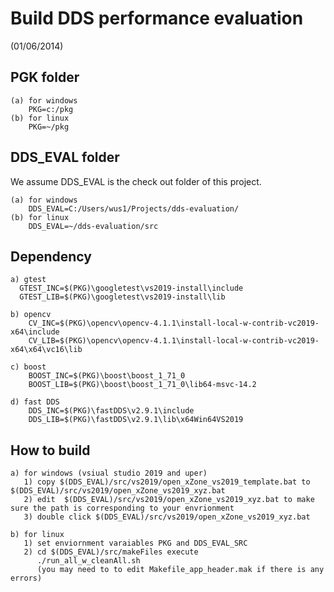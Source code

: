 # Build DDS performance evaluation 
(01/06/2014)

## PGK folder
	(a) for windows
		PKG=c:/pkg
	(b) for linux
		PKG=~/pkg
		
## DDS_EVAL folder
We assume DDS_EVAL is the check out folder of this project.

	(a) for windows
		DDS_EVAL=C:/Users/wus1/Projects/dds-evaluation/
	(b) for linux
		DDS_EVAL=~/dds-evaluation/src
	
## Dependency
    a) gtest
      GTEST_INC=$(PKG)\googletest\vs2019-install\include
	  GTEST_LIB=$(PKG)\googletest\vs2019-install\lib
	  
    b) opencv
		CV_INC=$(PKG)\opencv\opencv-4.1.1\install-local-w-contrib-vc2019-x64\include
		CV_LIB=$(PKG)\opencv\opencv-4.1.1\install-local-w-contrib-vc2019-x64\x64\vc16\lib
	
	c) boost
		BOOST_INC=$(PKG)\boost\boost_1_71_0
		BOOST_LIB=$(PKG)\boost\boost_1_71_0\lib64-msvc-14.2
		
	d) fast DDS
		DDS_INC=$(PKG)\fastDDS\v2.9.1\include
		DDS_LIB=$(PKG)\fastDDS\v2.9.1\lib\x64Win64VS2019
	
## How to build 
	a) for windows (vsiual studio 2019 and uper)
	   1) copy $(DDS_EVAL)/src/vs2019/open_xZone_vs2019_template.bat to $(DDS_EVAL)/src/vs2019/open_xZone_vs2019_xyz.bat
	   2) edit  $(DDS_EVAL)/src/vs2019/open_xZone_vs2019_xyz.bat to make sure the path is corresponding to your envrionment
	   3) double click $(DDS_EVAL)/src/vs2019/open_xZone_vs2019_xyz.bat
	   
	b) for linux
	   1) set enviornment varaiables PKG and DDS_EVAL_SRC 
	   2) cd $(DDS_EVAL)/src/makeFiles execute 
	      ./run_all_w_cleanAll.sh 
	   	  (you may need to to edit Makefile_app_header.mak if there is any errors)	  
